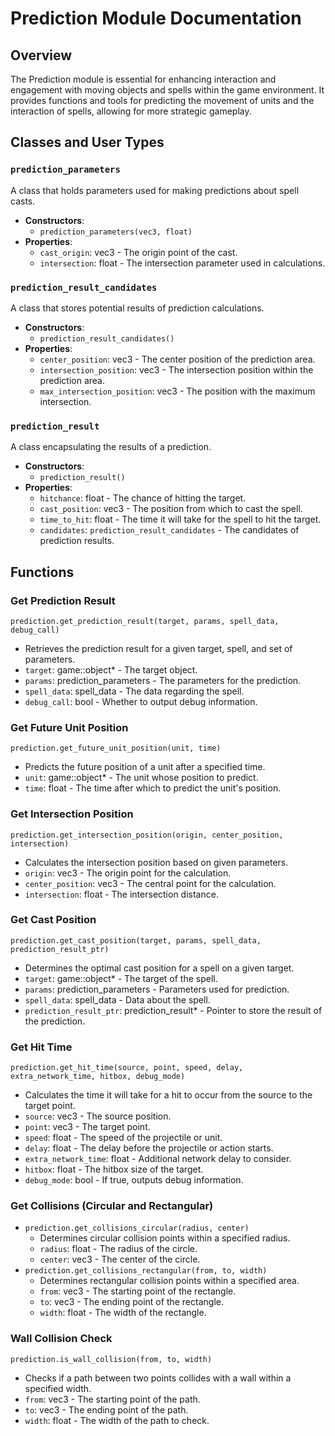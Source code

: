 # **Prediction Module Documentation**

## Overview
The Prediction module is essential for enhancing interaction and engagement with moving objects and spells within the game environment. It provides functions and tools for predicting the movement of units and the interaction of spells, allowing for more strategic gameplay.

## Classes and User Types

### `prediction_parameters`
A class that holds parameters used for making predictions about spell casts.

- **Constructors**:
  - `prediction_parameters(vec3, float)`
- **Properties**:
  - `cast_origin`: vec3 - The origin point of the cast.
  - `intersection`: float - The intersection parameter used in calculations.

### `prediction_result_candidates`
A class that stores potential results of prediction calculations.

- **Constructors**:
  - `prediction_result_candidates()`
- **Properties**:
  - `center_position`: vec3 - The center position of the prediction area.
  - `intersection_position`: vec3 - The intersection position within the prediction area.
  - `max_intersection_position`: vec3 - The position with the maximum intersection.

### `prediction_result`
A class encapsulating the results of a prediction.

- **Constructors**:
  - `prediction_result()`
- **Properties**:
  - `hitchance`: float - The chance of hitting the target.
  - `cast_position`: vec3 - The position from which to cast the spell.
  - `time_to_hit`: float - The time it will take for the spell to hit the target.
  - `candidates`: `prediction_result_candidates` - The candidates of prediction results.

## Functions

### Get Prediction Result
`prediction.get_prediction_result(target, params, spell_data, debug_call)`
- Retrieves the prediction result for a given target, spell, and set of parameters.
- `target`: game::object* - The target object.
- `params`: prediction_parameters - The parameters for the prediction.
- `spell_data`: spell_data - The data regarding the spell.
- `debug_call`: bool - Whether to output debug information.

### Get Future Unit Position
`prediction.get_future_unit_position(unit, time)`
- Predicts the future position of a unit after a specified time.
- `unit`: game::object* - The unit whose position to predict.
- `time`: float - The time after which to predict the unit's position.

### Get Intersection Position
`prediction.get_intersection_position(origin, center_position, intersection)`
- Calculates the intersection position based on given parameters.
- `origin`: vec3 - The origin point for the calculation.
- `center_position`: vec3 - The central point for the calculation.
- `intersection`: float - The intersection distance.

### Get Cast Position
`prediction.get_cast_position(target, params, spell_data, prediction_result_ptr)`
- Determines the optimal cast position for a spell on a given target.
- `target`: game::object* - The target of the spell.
- `params`: prediction_parameters - Parameters used for prediction.
- `spell_data`: spell_data - Data about the spell.
- `prediction_result_ptr`: prediction_result* - Pointer to store the result of the prediction.

### Get Hit Time
`prediction.get_hit_time(source, point, speed, delay, extra_network_time, hitbox, debug_mode)`
- Calculates the time it will take for a hit to occur from the source to the target point.
- `source`: vec3 - The source position.
- `point`: vec3 - The target point.
- `speed`: float - The speed of the projectile or unit.
- `delay`: float - The delay before the projectile or action starts.
- `extra_network_time`: float - Additional network delay to consider.
- `hitbox`: float - The hitbox size of the target.
- `debug_mode`: bool - If true, outputs debug information.

### Get Collisions (Circular and Rectangular)
- `prediction.get_collisions_circular(radius, center)`
  - Determines circular collision points within a specified radius.
  - `radius`: float - The radius of the circle.
  - `center`: vec3 - The center of the circle.
- `prediction.get_collisions_rectangular(from, to, width)`
  - Determines rectangular collision points within a specified area.
  - `from`: vec3 - The starting point of the rectangle.
  - `to`: vec3 - The ending point of the rectangle.
  - `width`: float - The width of the rectangle.

### Wall Collision Check
`prediction.is_wall_collision(from, to, width)`
- Checks if a path between two points collides with a wall within a specified width.
- `from`: vec3 - The starting point of the path.
- `to`: vec3 - The ending point of the path.
- `width`: float - The width of the path to check.